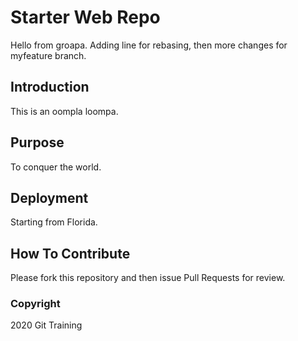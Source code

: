 # Starter Web Repo

Hello from groapa. Adding line for rebasing, then  more changes for myfeature branch.

## Introduction

This is an oompla loompa.

## Purpose

To conquer the world.

## Deployment

Starting from Florida.

## How To Contribute

Please fork this repository and then issue Pull Requests for review.

### Copyright

2020 Git Training
